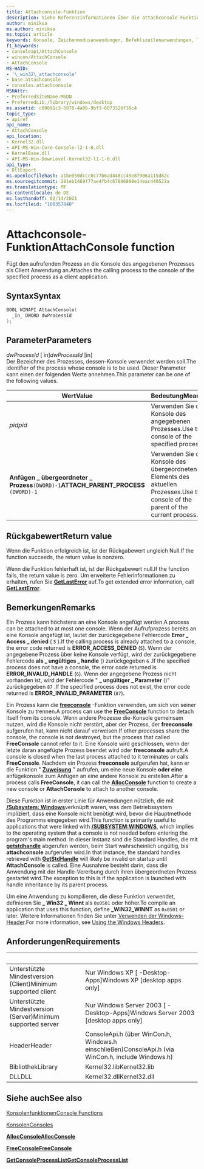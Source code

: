 ```yaml
---
title: Attachconsole-Funktion
description: Siehe Referenzinformationen über die attachconsole-Funktion, die den aufrufenden Prozess an die Konsole des angegebenen Prozesses anfügt.
author: miniksa
ms.author: miniksa
ms.topic: article
keywords: Konsole, Zeichenmodusanwendungen, Befehlszeilenanwendungen, Terminalanwendungen, Konsolen-API
f1_keywords:
- consoleapi/AttachConsole
- wincon/AttachConsole
- AttachConsole
MS-HAID:
- '\_win32\_attachconsole'
- base.attachconsole
- consoles.attachconsole
MSHAttr:
- PreferredSiteName:MSDN
- PreferredLib:/library/windows/desktop
ms.assetid: c00691c3-5878-4a06-9bf3-6073326f36c4
topic_type:
- apiref
api_name:
- AttachConsole
api_location:
- Kernel32.dll
- API-MS-Win-Core-Console-l2-1-0.dll
- KernelBase.dll
- API-MS-Win-DownLevel-Kernel32-l1-1-0.dll
api_type:
- DllExport
ms.openlocfilehash: a1be050dccc0c77b6ad448cc45e87906a115d82c
ms.sourcegitcommit: 281eb1469f77ae4fb4c67806898e14eac440522a
ms.translationtype: MT
ms.contentlocale: de-DE
ms.lasthandoff: 02/14/2021
ms.locfileid: "100357840"
---
```

# <a name="attachconsole-function"></a><span data-ttu-id="3b1d3-104">Attachconsole-Funktion</span><span class="sxs-lookup"><span data-stu-id="3b1d3-104">AttachConsole function</span></span>

<span data-ttu-id="3b1d3-105">Fügt den aufrufenden Prozess an die Konsole des angegebenen Prozesses als Client Anwendung an.</span><span class="sxs-lookup"><span data-stu-id="3b1d3-105">Attaches the calling process to the console of the specified process as a client application.</span></span>

## <a name="syntax"></a><span data-ttu-id="3b1d3-106">Syntax</span><span class="sxs-lookup"><span data-stu-id="3b1d3-106">Syntax</span></span>

```C
BOOL WINAPI AttachConsole(
  _In_ DWORD dwProcessId
);
```

## <a name="parameters"></a><span data-ttu-id="3b1d3-107">Parameter</span><span class="sxs-lookup"><span data-stu-id="3b1d3-107">Parameters</span></span>

<span data-ttu-id="3b1d3-108">*dwProcessId* \[ in\]</span><span class="sxs-lookup"><span data-stu-id="3b1d3-108">*dwProcessId* \[in\]</span></span>  
<span data-ttu-id="3b1d3-109">Der Bezeichner des Prozesses, dessen-Konsole verwendet werden soll.</span><span class="sxs-lookup"><span data-stu-id="3b1d3-109">The identifier of the process whose console is to be used.</span></span> <span data-ttu-id="3b1d3-110">Dieser Parameter kann einen der folgenden Werte annehmen.</span><span class="sxs-lookup"><span data-stu-id="3b1d3-110">This parameter can be one of the following values.</span></span>

| <span data-ttu-id="3b1d3-111">Wert</span><span class="sxs-lookup"><span data-stu-id="3b1d3-111">Value</span></span> | <span data-ttu-id="3b1d3-112">Bedeutung</span><span class="sxs-lookup"><span data-stu-id="3b1d3-112">Meaning</span></span> |
|-|-|
| <span data-ttu-id="3b1d3-113">*pid*</span><span class="sxs-lookup"><span data-stu-id="3b1d3-113">*pid*</span></span> | <span data-ttu-id="3b1d3-114">Verwenden Sie die Konsole des angegebenen Prozesses.</span><span class="sxs-lookup"><span data-stu-id="3b1d3-114">Use the console of the specified process.</span></span> |
| <span data-ttu-id="3b1d3-115">**Anfügen \_ übergeordneter \_ Prozess**`(DWORD)-1`</span><span class="sxs-lookup"><span data-stu-id="3b1d3-115">**ATTACH\_PARENT\_PROCESS** `(DWORD)-1`</span></span> | <span data-ttu-id="3b1d3-116">Verwenden Sie die Konsole des übergeordneten Elements des aktuellen Prozesses.</span><span class="sxs-lookup"><span data-stu-id="3b1d3-116">Use the console of the parent of the current process.</span></span> |

## <a name="return-value"></a><span data-ttu-id="3b1d3-117">Rückgabewert</span><span class="sxs-lookup"><span data-stu-id="3b1d3-117">Return value</span></span>

<span data-ttu-id="3b1d3-118">Wenn die Funktion erfolgreich ist, ist der Rückgabewert ungleich Null.</span><span class="sxs-lookup"><span data-stu-id="3b1d3-118">If the function succeeds, the return value is nonzero.</span></span>

<span data-ttu-id="3b1d3-119">Wenn die Funktion fehlerhaft ist, ist der Rückgabewert null.</span><span class="sxs-lookup"><span data-stu-id="3b1d3-119">If the function fails, the return value is zero.</span></span> <span data-ttu-id="3b1d3-120">Um erweiterte Fehlerinformationen zu erhalten, rufen Sie [**GetLastError**](/windows/win32/api/errhandlingapi/nf-errhandlingapi-getlasterror) auf.</span><span class="sxs-lookup"><span data-stu-id="3b1d3-120">To get extended error information, call [**GetLastError**](/windows/win32/api/errhandlingapi/nf-errhandlingapi-getlasterror).</span></span>

## <a name="remarks"></a><span data-ttu-id="3b1d3-121">Bemerkungen</span><span class="sxs-lookup"><span data-stu-id="3b1d3-121">Remarks</span></span>

<span data-ttu-id="3b1d3-122">Ein Prozess kann höchstens an eine Konsole angefügt werden.</span><span class="sxs-lookup"><span data-stu-id="3b1d3-122">A process can be attached to at most one console.</span></span> <span data-ttu-id="3b1d3-123">Wenn der Aufrufprozess bereits an eine Konsole angefügt ist, lautet der zurückgegebene Fehlercode **Error \_ Access \_ denied** ( `5` ).</span><span class="sxs-lookup"><span data-stu-id="3b1d3-123">If the calling process is already attached to a console, the error code returned is **ERROR\_ACCESS\_DENIED** (`5`).</span></span> <span data-ttu-id="3b1d3-124">Wenn der angegebene Prozess über keine Konsole verfügt, wird der zurückgegebene Fehlercode **als \_ ungültiges \_ handle** () zurückgegeben `6` .</span><span class="sxs-lookup"><span data-stu-id="3b1d3-124">If the specified process does not have a console, the error code returned is **ERROR\_INVALID\_HANDLE** (`6`).</span></span> <span data-ttu-id="3b1d3-125">Wenn der angegebene Prozess nicht vorhanden ist, wird der Fehlercode " **\_ ungültiger \_ Parameter** ()" zurückgegeben `87` .</span><span class="sxs-lookup"><span data-stu-id="3b1d3-125">If the specified process does not exist, the error code returned is **ERROR\_INVALID\_PARAMETER** (`87`).</span></span>

<span data-ttu-id="3b1d3-126">Ein Prozess kann die [**freeconsole**](freeconsole.md) -Funktion verwenden, um sich von seiner Konsole zu trennen.</span><span class="sxs-lookup"><span data-stu-id="3b1d3-126">A process can use the [**FreeConsole**](freeconsole.md) function to detach itself from its console.</span></span> <span data-ttu-id="3b1d3-127">Wenn andere Prozesse die-Konsole gemeinsam nutzen, wird die Konsole nicht zerstört, aber der Prozess, der **freeconsole** aufgerufen hat, kann nicht darauf verweisen.</span><span class="sxs-lookup"><span data-stu-id="3b1d3-127">If other processes share the console, the console is not destroyed, but the process that called **FreeConsole** cannot refer to it.</span></span> <span data-ttu-id="3b1d3-128">Eine Konsole wird geschlossen, wenn der letzte daran angefügte Prozess beendet wird oder **freeconsole** aufruft.</span><span class="sxs-lookup"><span data-stu-id="3b1d3-128">A console is closed when the last process attached to it terminates or calls **FreeConsole**.</span></span> <span data-ttu-id="3b1d3-129">Nachdem ein Prozess **freeconsole** aufgerufen hat, kann er die Funktion " [**Zuweisung**](allocconsole.md) " aufrufen, um eine neue Konsole **oder eine** anfügekonsole zum Anfügen an eine andere Konsole zu erstellen.</span><span class="sxs-lookup"><span data-stu-id="3b1d3-129">After a process calls **FreeConsole**, it can call the [**AllocConsole**](allocconsole.md) function to create a new console or **AttachConsole** to attach to another console.</span></span>

<span data-ttu-id="3b1d3-130">Diese Funktion ist in erster Linie für Anwendungen nützlich, die mit [**/Subsystem: Windows**](/cpp/build/reference/subsystem-specify-subsystem)verknüpft waren, was dem Betriebssystem impliziert, dass eine Konsole nicht benötigt wird, bevor die Hauptmethode des Programms eingegeben wird.</span><span class="sxs-lookup"><span data-stu-id="3b1d3-130">This function is primarily useful to applications that were linked with [**/SUBSYSTEM:WINDOWS**](/cpp/build/reference/subsystem-specify-subsystem), which implies to the operating system that a console is not needed before entering the program's main method.</span></span> <span data-ttu-id="3b1d3-131">In dieser Instanz sind die Standard Handles, die mit [**getstdhandle**](getstdhandle.md) abgerufen werden, beim Start wahrscheinlich ungültig, bis **attachconsole** aufgerufen wird.</span><span class="sxs-lookup"><span data-stu-id="3b1d3-131">In that instance, the standard handles retrieved with [**GetStdHandle**](getstdhandle.md) will likely be invalid on startup until **AttachConsole** is called.</span></span> <span data-ttu-id="3b1d3-132">Eine Ausnahme besteht darin, dass die Anwendung mit der Handle-Vererbung durch ihren übergeordneten Prozess gestartet wird.</span><span class="sxs-lookup"><span data-stu-id="3b1d3-132">The exception to this is if the application is launched with handle inheritance by its parent process.</span></span>

<span data-ttu-id="3b1d3-133">Um eine Anwendung zu kompilieren, die diese Funktion verwendet, definieren Sie **\_ Win32 \_ Winnt** als `0x0501` oder höher.</span><span class="sxs-lookup"><span data-stu-id="3b1d3-133">To compile an application that uses this function, define **\_WIN32\_WINNT** as `0x0501` or later.</span></span> <span data-ttu-id="3b1d3-134">Weitere Informationen finden Sie unter [Verwenden der Windows-Header](/windows/win32/winprog/using-the-windows-headers).</span><span class="sxs-lookup"><span data-stu-id="3b1d3-134">For more information, see [Using the Windows Headers](/windows/win32/winprog/using-the-windows-headers).</span></span>

## <a name="requirements"></a><span data-ttu-id="3b1d3-135">Anforderungen</span><span class="sxs-lookup"><span data-stu-id="3b1d3-135">Requirements</span></span>

| &nbsp; | &nbsp; |
|-|-|
| <span data-ttu-id="3b1d3-136">Unterstützte Mindestversion (Client)</span><span class="sxs-lookup"><span data-stu-id="3b1d3-136">Minimum supported client</span></span> | <span data-ttu-id="3b1d3-137">Nur Windows XP \[ -Desktop-Apps\]</span><span class="sxs-lookup"><span data-stu-id="3b1d3-137">Windows XP \[desktop apps only\]</span></span> |
| <span data-ttu-id="3b1d3-138">Unterstützte Mindestversion (Server)</span><span class="sxs-lookup"><span data-stu-id="3b1d3-138">Minimum supported server</span></span> | <span data-ttu-id="3b1d3-139">Nur Windows Server 2003 \[ -Desktop-Apps\]</span><span class="sxs-lookup"><span data-stu-id="3b1d3-139">Windows Server 2003 \[desktop apps only\]</span></span> |
| <span data-ttu-id="3b1d3-140">Header</span><span class="sxs-lookup"><span data-stu-id="3b1d3-140">Header</span></span> | <span data-ttu-id="3b1d3-141">ConsoleApi.h (über WinCon.h, Windows.h einschließen)</span><span class="sxs-lookup"><span data-stu-id="3b1d3-141">ConsoleApi.h (via WinCon.h, include Windows.h)</span></span> |
| <span data-ttu-id="3b1d3-142">Bibliothek</span><span class="sxs-lookup"><span data-stu-id="3b1d3-142">Library</span></span> | <span data-ttu-id="3b1d3-143">Kernel32.lib</span><span class="sxs-lookup"><span data-stu-id="3b1d3-143">Kernel32.lib</span></span> |
| <span data-ttu-id="3b1d3-144">DLL</span><span class="sxs-lookup"><span data-stu-id="3b1d3-144">DLL</span></span> | <span data-ttu-id="3b1d3-145">Kernel32.dll</span><span class="sxs-lookup"><span data-stu-id="3b1d3-145">Kernel32.dll</span></span> |

## <a name="see-also"></a><span data-ttu-id="3b1d3-146">Siehe auch</span><span class="sxs-lookup"><span data-stu-id="3b1d3-146">See also</span></span>

[<span data-ttu-id="3b1d3-147">Konsolenfunktionen</span><span class="sxs-lookup"><span data-stu-id="3b1d3-147">Console Functions</span></span>](console-functions.md)

[<span data-ttu-id="3b1d3-148">Konsolen</span><span class="sxs-lookup"><span data-stu-id="3b1d3-148">Consoles</span></span>](consoles.md)

[<span data-ttu-id="3b1d3-149">**AllocConsole**</span><span class="sxs-lookup"><span data-stu-id="3b1d3-149">**AllocConsole**</span></span>](allocconsole.md)

[<span data-ttu-id="3b1d3-150">**FreeConsole**</span><span class="sxs-lookup"><span data-stu-id="3b1d3-150">**FreeConsole**</span></span>](freeconsole.md)

[<span data-ttu-id="3b1d3-151">**GetConsoleProcessList**</span><span class="sxs-lookup"><span data-stu-id="3b1d3-151">**GetConsoleProcessList**</span></span>](getconsoleprocesslist.md)